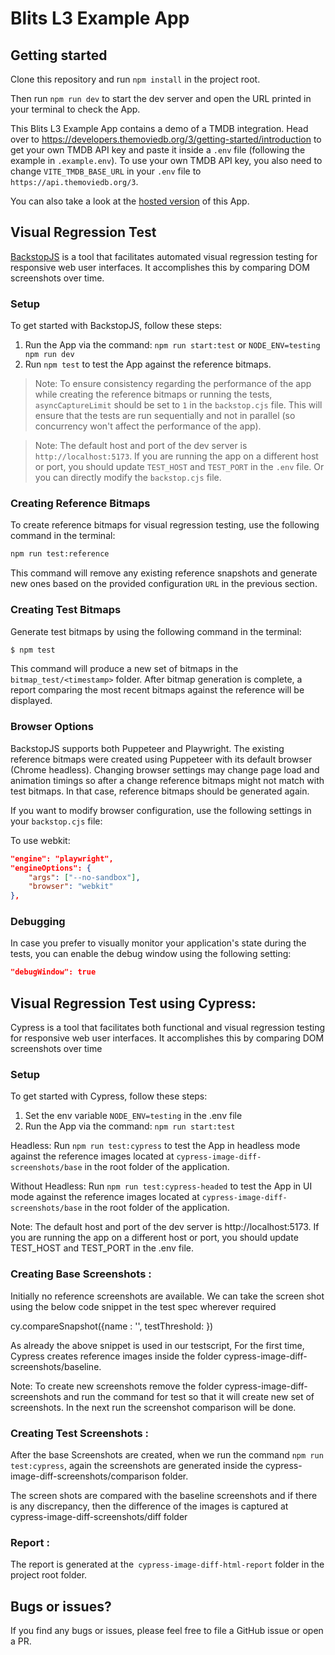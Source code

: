 # Blits L3 Example App

## Getting started

Clone this repository and run `npm install` in the project root.

Then run `npm run dev` to start the dev server and open the URL printed in your terminal to check the App.

This Blits L3 Example App contains a demo of a TMDB integration. Head over to https://developers.themoviedb.org/3/getting-started/introduction to get your own TMDB API key and paste it inside a `.env` file (following the example in `.example.env`). To use your own TMDB API key, you also need to change `VITE_TMDB_BASE_URL` in your `.env` file to `https://api.themoviedb.org/3`.

You can also take a look at the [hosted version](http://blits-demo.lightningjs.io) of this App.

## Visual Regression Test


[BackstopJS](https://github.com/garris/BackstopJS) is a tool that facilitates automated visual regression testing for responsive web user interfaces.
It accomplishes this by comparing DOM screenshots over time.

### Setup

To get started with BackstopJS, follow these steps:

1. Run the App via the command: `npm run start:test` or `NODE_ENV=testing npm run dev`
2. Run `npm test` to test the App against the reference bitmaps.


> Note: To ensure consistency regarding the performance of the app while creating the reference bitmaps or running the tests, `asyncCaptureLimit` should be set to `1` in the `backstop.cjs` file. This will ensure that the tests are run sequentially and not in parallel (so concurrency won't affect the performance of the app).

> Note: The default host and port of the dev server is `http://localhost:5173`. If you are running the app on a different host or port, you should update `TEST_HOST` and `TEST_PORT` in the `.env` file. Or you can directly modify the `backstop.cjs` file.

### Creating Reference Bitmaps

To create reference bitmaps for visual regression testing, use the following command in the terminal:

```bash
npm run test:reference
```

This command will remove any existing reference snapshots and generate new ones based on the provided configuration `URL` in the previous section.


### Creating Test Bitmaps

Generate test bitmaps by using the following command in the terminal:

```bash
$ npm test
```

This command will produce a new set of bitmaps in the `bitmap_test/<timestamp>` folder. After bitmap generation is complete,
a report comparing the most recent bitmaps against the reference will be displayed.


### Browser Options

BackstopJS supports both Puppeteer and Playwright. The existing reference bitmaps were created using Puppeteer with its default browser (Chrome headless). Changing browser settings may change page load and animation timings so after a change reference bitmaps might not match with test bitmaps. In that case, reference bitmaps should be generated again.


If you want to modify browser configuration, use the following settings in your `backstop.cjs` file:

To use webkit:


```json
"engine": "playwright",
"engineOptions": {
    "args": ["--no-sandbox"],
    "browser": "webkit"
},

```

### Debugging

In case you prefer to visually monitor your application's state during the tests, you can enable the debug window using the following setting:

```json
"debugWindow": true
```


## Visual Regression Test using Cypress:

Cypress is a tool that facilitates both functional and visual regression testing for responsive web user interfaces. It accomplishes this by comparing DOM screenshots over time

### Setup

To get started with Cypress, follow these steps:

1. Set the env variable `NODE_ENV=testing` in the .env file
2. Run the App via the command: `npm run start:test`

Headless:
Run `npm run test:cypress` to test the App in headless mode against the reference images located at `cypress-image-diff-screenshots/base` in the root folder of the application.

Without Headless:
Run `npm run test:cypress-headed` to test the App in UI mode against the reference images located at `cypress-image-diff-screenshots/base` in the root folder of the application.


Note: The default host and port of the dev server is http://localhost:5173. If you are running the app on a different host or port, you should update TEST_HOST and TEST_PORT in the .env file.



### Creating Base Screenshots :

Initially no reference screenshots are available. We can take the screen shot using the below code snippet in the test spec wherever required

cy.compareSnapshot({name : '<Name of the screenshot>',  testThreshold: <percentage of difference>})

As already the above snippet is used in our testscript, For the first time, Cypress creates reference images inside the folder cypress-image-diff-screenshots/baseline.

Note: To create new screenshots remove the folder cypress-image-diff-screenshots and run the command for test so that it will create new set of screenshots. In the next run the screenshot comparison will be done.

### Creating Test Screenshots :

After the base Screenshots are created, when we run the command `npm run test:cypress`, again the screenshots are generated inside the cypress-image-diff-screenshots/comparison folder.

The screen shots are compared with the baseline screenshots and if there is any discrepancy, then the difference of the images is captured at cypress-image-diff-screenshots/diff folder

### Report :

The report is generated at the` cypress-image-diff-html-report` folder in the project root folder.


## Bugs or issues?

If you find any bugs or issues, please feel free to file a GitHub issue or open a PR.
